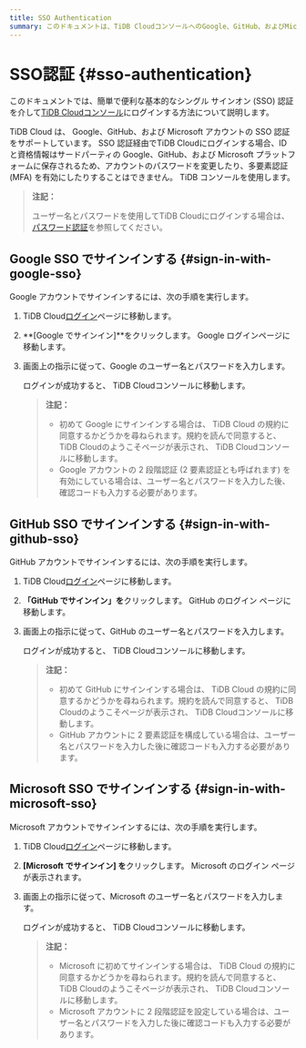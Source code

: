 ```yaml
---
title: SSO Authentication
summary: このドキュメントは、TiDB CloudコンソールへのGoogle、GitHub、およびMicrosoftアカウントを使用したSSO認証について説明しています。SSO認証を使用すると、IDと資格情報はサードパーティのプラットフォームに保存されるため、パスワードの変更やMFAの有効化はできません。それぞれのアカウントでのログイン手順が記載されています。
---
```


# SSO認証 {#sso-authentication}

このドキュメントでは、簡単で便利な基本的なシングル サインオン (SSO) 認証を介して[TiDB Cloudコンソール](https://tidbcloud.com/)にログインする方法について説明します。

TiDB Cloud は、 Google、GitHub、および Microsoft アカウントの SSO 認証をサポートしています。 SSO 認証経由でTiDB Cloudにログインする場合、ID と資格情報はサードパーティの Google、GitHub、および Microsoft プラットフォームに保存されるため、アカウントのパスワードを変更したり、多要素認証 (MFA) を有効にしたりすることはできません。 TiDB コンソールを使用します。

> **注記：**
>
> ユーザー名とパスワードを使用してTiDB Cloudにログインする場合は、 [パスワード認証](/tidb-cloud/tidb-cloud-password-authentication.md)を参照してください。

## Google SSO でサインインする {#sign-in-with-google-sso}

Google アカウントでサインインするには、次の手順を実行します。

1.  TiDB Cloud[ログイン](https://tidbcloud.com/)ページに移動します。

2.  **[Google でサインイン]**をクリックします。 Google ログインページに移動します。

3.  画面上の指示に従って、Google のユーザー名とパスワードを入力します。

    ログインが成功すると、 TiDB Cloudコンソールに移動します。

    > **注記：**
    >
    > -   初めて Google にサインインする場合は、 TiDB Cloud の規約に同意するかどうかを尋ねられます。規約を読んで同意すると、 TiDB Cloudのようこそページが表示され、 TiDB Cloudコンソールに移動します。
    > -   Google アカウントの 2 段階認証 (2 要素認証とも呼ばれます) を有効にしている場合は、ユーザー名とパスワードを入力した後、確認コードも入力する必要があります。

## GitHub SSO でサインインする {#sign-in-with-github-sso}

GitHub アカウントでサインインするには、次の手順を実行します。

1.  TiDB Cloud[ログイン](https://tidbcloud.com/)ページに移動します。

2.  **「GitHub でサインイン」を**クリックします。 GitHub のログイン ページに移動します。

3.  画面上の指示に従って、GitHub のユーザー名とパスワードを入力します。

    ログインが成功すると、 TiDB Cloudコンソールに移動します。

    > **注記：**
    >
    > -   初めて GitHub にサインインする場合は、 TiDB Cloud の規約に同意するかどうかを尋ねられます。規約を読んで同意すると、 TiDB Cloudのようこそページが表示され、 TiDB Cloudコンソールに移動します。
    > -   GitHub アカウントに 2 要素認証を構成している場合は、ユーザー名とパスワードを入力した後に確認コードも入力する必要があります。

## Microsoft SSO でサインインする {#sign-in-with-microsoft-sso}

Microsoft アカウントでサインインするには、次の手順を実行します。

1.  TiDB Cloud[ログイン](https://tidbcloud.com/)ページに移動します。

2.  **[Microsoft でサインイン] を**クリックします。 Microsoft のログイン ページが表示されます。

3.  画面上の指示に従って、Microsoft のユーザー名とパスワードを入力します。

    ログインが成功すると、 TiDB Cloudコンソールに移動します。

    > **注記：**
    >
    > -   Microsoft に初めてサインインする場合は、 TiDB Cloud の規約に同意するかどうかを尋ねられます。規約を読んで同意すると、 TiDB Cloudのようこそページが表示され、 TiDB Cloudコンソールに移動します。
    > -   Microsoft アカウントに 2 段階認証を設定している場合は、ユーザー名とパスワードを入力した後に確認コードも入力する必要があります。

